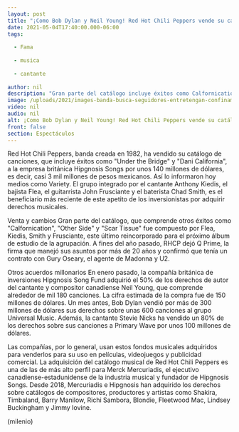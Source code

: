 ```yaml
---
layout: post
title: "¡Como Bob Dylan y Neil Young! Red Hot Chili Peppers vende su catálogo de canciones"
date: 2021-05-04T17:40:00.000-06:00
tags:
  
  - Fama
  
  - musica
  
  - cantante
  
author: nil
description: "Gran parte del catálogo incluye éxitos como Calfornication, Other Side, Under the Bridge, Give it Away y Scar Tissue. "
image: /uploads/2021/images-banda-busca-seguidores-entretengan-confinamiento_0_1_958_595.jpg
video: nil
audio: nil
alt: ¡Como Bob Dylan y Neil Young! Red Hot Chili Peppers vende su catálogo de canciones
front: false
section: Espectáculos
---
```


Red Hot Chili Peppers, banda creada en 1982, ha vendido su catálogo de canciones, que incluye éxitos como "Under the Bridge" y "Dani California", a la empresa británica Hipgnosis Songs por unos 140 millones de dólares, es decir, casi 3 mil millones de pesos mexicanos. Así lo informaron hoy medios como Variety. El grupo integrado por el cantante Anthony Kiedis, el bajista Flea, el guitarrista John Frusciante y el baterista Chad Smith, es el beneficiario más reciente de este apetito de los inversionistas por adquirir derechos musicales.

Venta y cambios Gran parte del catálogo, que comprende otros éxitos como "Calfornication", "Other Side" y "Scar Tissue" fue compuesto por Flea, Kiedis, Smith y Frusciante, este último reincorporado para el próximo álbum de estudio de la agrupación. A fines del año pasado, RHCP dejó Q Prime, la firma que manejó sus asuntos por más de 20 años y confirmó que tenía un contrato con Gury Oseary, el agente de Madonna y U2. 

Otros acuerdos millonarios En enero pasado, la compañía británica de inversiones Hipgnosis Song Fund adquirió el 50% de los derechos de autor del cantante y compositor canadiense Neil Young, que comprende alrededor de mil 180 canciones. La cifra estimada de la compra fue de 150 millones de dólares. Un mes antes, Bob Dylan vendió por más de 300 millones de dólares sus derechos sobre unas 600 canciones al grupo Universal Music. Además, la cantante Stevie Nicks ha vendido un 80% de los derechos sobre sus canciones a Primary Wave por unos 100 millones de dólares. 

Las compañías, por lo general, usan estos fondos musicales adquiridos para venderlos para su uso en películas, videojuegos y publicidad comercial. La adquisición del catálogo musical de Red Hot Chili Peppers es una de las de más alto perfil para Merck Mercuriadis, el ejecutivo canadiense-estadunidense de la industria musical y fundador de Hipgnosis Songs. Desde 2018, Mercuriadis e Hipgnosis han adquirido los derechos sobre catálogos de compositores, productores y artistas como Shakira, Timbaland, Barry Manilow, Richi Sambora, Blondie, Fleetwood Mac, Lindsey Buckingham y Jimmy Iovine. 

(milenio)